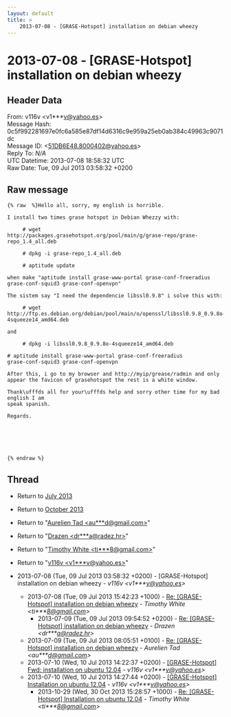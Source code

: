 ```yaml
---
layout: default
title: >
    2013-07-08 - [GRASE-Hotspot] installation on debian wheezy
---
```


# 2013-07-08 - [GRASE-Hotspot] installation on debian wheezy

## Header Data

From: v116v \<v1***v@yahoo.es\><br>
Message Hash: 0c5f992281697e0fc6a585e87df14d6316c9e959a25eb0ab384c49963c9071dc<br>
Message ID: \<51DB6E48.8000402@yahoo.es\><br>
Reply To: _N/A_<br>
UTC Datetime: 2013-07-08 18:58:32 UTC<br>
Raw Date: Tue, 09 Jul 2013 03:58:32 +0200<br>

## Raw message

```
{% raw  %}Hello all, sorry, my english is horrible.

I install two times grase hotspot in Debian Whezzy with:

     # wget 
http://packages.grasehotspot.org/pool/main/g/grase-repo/grase-repo_1.4_all.deb

     # dpkg -i grase-repo_1.4_all.deb

     # aptitude update

when make "aptitude install grase-www-portal grase-conf-freeradius 
grase-conf-squid3 grase-conf-openvpn"

The sistem say "I need the dependencie libssl0.9.8" i solve this with:

     # wget 
http://ftp.es.debian.org/debian/pool/main/o/openssl/libssl0.9.8_0.9.8o-4squeeze14_amd64.deb

and

     # dpkg -i libssl0.9.8_0.9.8o-4squeeze14_amd64.deb

# aptitude install grase-www-portal grase-conf-freeradius 
grase-conf-squid3 grase-conf-openvpn

After this, i go to my browser and http://myip/grease/radmin and only 
appear the favicon of grasehotspot the rest is a white window.

Thank\ufffds all for your\ufffds help and sorry other time for my bad english I am 
speak spanish.

Regards.






{% endraw %}
```

## Thread

+ Return to [July 2013](/archive/2013/07)
+ Return to [October 2013](/archive/2013/10)

+ Return to "[Aurelien Tad <au***d<span>@</span>gmail.com>](/authors/au___d_at_gmail_com)"
+ Return to "[Drazen <dr***a<span>@</span>radez.hr>](/authors/dr___a_at_radez_hr)"
+ Return to "[Timothy White <ti***8<span>@</span>gmail.com>](/authors/ti___8_at_gmail_com)"
+ Return to "[v116v <v1***v<span>@</span>yahoo.es>](/authors/v1___v_at_yahoo_es)"

+ 2013-07-08 (Tue, 09 Jul 2013 03:58:32 +0200) - [GRASE-Hotspot] installation on debian wheezy - _v116v \<v1***v@yahoo.es\>_
  + 2013-07-08 (Tue, 09 Jul 2013 15:42:23 +1000) - [Re: [GRASE-Hotspot] installation on debian wheezy](/archive/2013/07/befb8ee350f23d764685ec20376304c2e14008fdb7c9369b279cbf8ce5d98e55) - _Timothy White \<ti***8@gmail.com\>_
    + 2013-07-09 (Tue, 09 Jul 2013 09:54:52 +0200) - [Re: [GRASE-Hotspot] installation on debian wheezy](/archive/2013/07/48a21ae51a87cb125fd1be9f27c73e1e9e93762b060a8327172cf324a64622db) - _Drazen \<dr***a@radez.hr\>_
  + 2013-07-09 (Tue, 09 Jul 2013 08:05:51 +0100) - [Re: [GRASE-Hotspot] installation on debian wheezy](/archive/2013/07/51616a1a13153e5c1daad31fd89c116a79a24b7e19f6335c5e1c94c4edd24821) - _Aurelien Tad \<au***d@gmail.com\>_
  + 2013-07-10 (Wed, 10 Jul 2013 14:22:37 +0200) - [[GRASE-Hotspot] Fwd: installation on ubuntu 12.04](/archive/2013/07/e263537fb6d110f15c78636b8933759d48d3950f13ca460f885ad4121b7d869f) - _v116v \<v1***v@yahoo.es\>_
  + 2013-07-10 (Wed, 10 Jul 2013 14:27:44 +0200) - [[GRASE-Hotspot] Installation on ubuntu 12.04](/archive/2013/07/b6a38b013d23f6ea4a674699bf2014f7e8c9aceef1bb6b66172f679084c94862) - _v116v \<v1***v@yahoo.es\>_
    + 2013-10-29 (Wed, 30 Oct 2013 15:28:57 +1000) - [Re: [GRASE-Hotspot] Installation on ubuntu 12.04](/archive/2013/10/70ff49fee26cbcf141ccd9b40b45b3e4f458ca0316ec76678807c0562bf93d4e) - _Timothy White \<ti***8@gmail.com\>_

